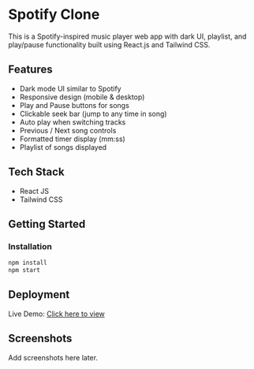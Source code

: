 # Spotify Clone

This is a Spotify-inspired music player web app with dark UI, playlist, and play/pause functionality built using React.js and Tailwind CSS.

## Features
- Dark mode UI similar to Spotify
- Responsive design (mobile & desktop)
- Play and Pause buttons for songs
- Clickable seek bar (jump to any time in song)
- Auto play when switching tracks
- Previous / Next song controls
- Formatted timer display (mm:ss)
- Playlist of songs displayed


## Tech Stack

* React JS
* Tailwind CSS

## Getting Started

### Installation

```bash
npm install
npm start
```

## Deployment

Live Demo: [Click here to view](https://spotify-clone-35hcqhqt8-monisha-yadavs-projects.vercel.app)

## Screenshots

Add screenshots here later.

